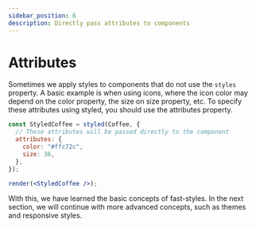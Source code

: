 ```yaml
---
sidebar_position: 6
description: Directly pass attributes to components
---
```


# Attributes

Sometimes we apply styles to components that do not use the `styles` property. A basic example is when using icons, where the icon color may depend on the color property, the size on size property, etc. To specify these attributes using styled, you should use the attributes property.

```jsx live noInline
const StyledCoffee = styled(Coffee, {
  // These attributes will be passed directly to the component
  attributes: {
    color: "#ffc72c",
    size: 36,
  },
});

render(<StyledCoffee />);
```

With this, we have learned the basic concepts of fast-styles. In the next section, we will continue with more advanced concepts, such as themes and responsive styles.
